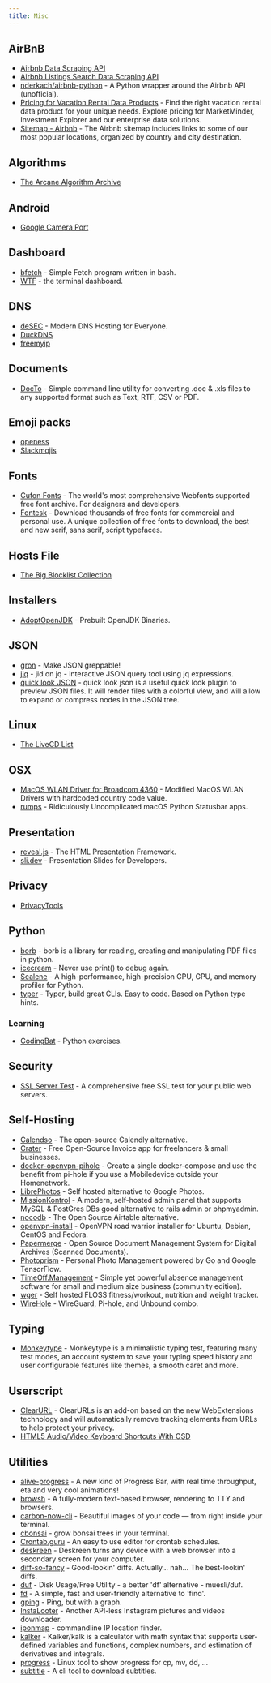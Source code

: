 ```yaml
---
title: Misc
---
```


## AirBnB
- [Airbnb Data Scraping API](https://www.airbnb.com/sitemaps/v2)
- [Airbnb Listings Search Data Scraping API](https://www.airbnb.com/sitemaps/v2)
- [nderkach/airbnb-python](https://www.airbnb.com/sitemaps/v2) - A Python wrapper around the Airbnb API (unofficial).
- [Pricing for Vacation Rental Data Products](https://www.airbnb.com/sitemaps/v2) - Find the right vacation rental data product for your unique needs. Explore pricing for MarketMinder, Investment Explorer and our enterprise data solutions.
- [Sitemap - Airbnb](https://www.airbnb.com/sitemaps/v2) - The Airbnb sitemap includes links to some of our most popular locations, organized by country and city destination.

## Algorithms
- [The Arcane Algorithm Archive](https://www.algorithm-archive.org)

## Android
- [Google Camera Port](https://www.celsoazevedo.com/files/android/google-camera/)

## Dashboard
- [bfetch](https://gitlab.com/nautilor/bfetch) - Simple Fetch program written in bash.
- [WTF](https://wtfutil.com) - the terminal dashboard.

## DNS
- [deSEC](https://desec.io) - Modern DNS Hosting for Everyone.
- [DuckDNS](https://www.duckdns.org)
- [freemyip](https://www.freemyip.com)

## Documents
- [DocTo](https://github.com/tobya/DocTo) - Simple command line utility for converting .doc & .xls files to any supported format such as Text, RTF, CSV or PDF.

## Emoji packs
- [openess](https://emoji.openess.dev)
- [Slackmojis](https://slackmojis.com)

## Fonts
- [Cufon Fonts](https://www.cufonfonts.com/) - The world's most comprehensive Webfonts supported free font archive. For designers and developers.
- [Fontesk](https://fontesk.com/) - Download thousands of free fonts for commercial and personal use. A unique collection of free fonts to download, the best and new serif, sans serif, script typefaces.

## Hosts File
- [The Big Blocklist Collection](https://firebog.net)

## Installers
- [AdoptOpenJDK](https://adoptopenjdk.net) - Prebuilt OpenJDK Binaries.

## JSON
- [gron](https://github.com/tomnomnom/gron) - Make JSON greppable!
- [jiq](https://github.com/fiatjaf/jiq) - jid on jq - interactive JSON query tool using jq expressions.
- [quick look JSON](http://www.sagtau.com/quicklookjson.html) - quick look json is a useful quick look plugin to preview JSON files. It will render files with a colorful view, and will allow to expand or compress nodes in the JSON tree.

## Linux
- [The LiveCD List](https://livecdlist.com)

## OSX
- [MacOS WLAN Driver for Broadcom 4360](https://github.com/alessandro893/MacOS-WLAN-Driver) - Modified MacOS WLAN Drivers with hardcoded country code value.
- [rumps](https://github.com/jaredks/rumps) - Ridiculously Uncomplicated macOS Python Statusbar apps.

## Presentation
- [reveal.js](https://revealjs.com) - The HTML Presentation Framework.
- [sli.dev](https://sli.dev) - Presentation Slides for Developers.

## Privacy
- [PrivacyTools](https://www.privacytools.io)

## Python
- [borb](https://github.com/jorisschellekens/borb) - borb is a library for reading, creating and manipulating PDF files in python.
- [icecream](https://github.com/gruns/icecream) - Never use print() to debug again.
- [Scalene](https://github.com/plasma-umass/scalene) - A high-performance, high-precision CPU, GPU, and memory profiler for Python.
- [typer](https://github.com/tiangolo/typer) - Typer, build great CLIs. Easy to code. Based on Python type hints.

### Learning
- [CodingBat](https://codingbat.com/python) - Python exercises.


## Security
- [SSL Server Test](https://www.ssllabs.com/ssltest/) - A comprehensive free SSL test for your public web servers.

## Self-Hosting
- [Calendso](https://calendso.com) - The open-source Calendly alternative.
- [Crater](https://craterapp.com) - Free Open-Source Invoice app for freelancers & small businesses.
- [docker-openvpn-pihole](https://github.com/mr-bolle/docker-openvpn-pihole) - Create a single docker-compose and use the benefit from pi-hole if you use a Mobiledevice outside your Homenetwork.
- [LibrePhotos](https://github.com/LibrePhotos/librephotos) - Self hosted alternative to Google Photos.
- [MissionKontrol](https://github.com/Mission-Kontrol/MissionKontrol) - A modern, self-hosted admin panel that supports MySQL & PostGres DBs good alternative to rails admin or phpmyadmin.
- [nocodb](https://github.com/nocodb/nocodb) - The Open Source Airtable alternative.
- [openvpn-install](https://github.com/Nyr/openvpn-install) - OpenVPN road warrior installer for Ubuntu, Debian, CentOS and Fedora.
- [Papermerge](https://github.com/ciur/papermerge) - Open Source Document Management System for Digital Archives (Scanned Documents).
- [Photoprism](https://github.com/photoprism/photoprism) - Personal Photo Management powered by Go and Google TensorFlow.
- [TimeOff.Management](https://github.com/timeoff-management/timeoff-management-application) - Simple yet powerful absence management software for small and medium size business (community edition).
- [wger](https://github.com/wger-project/docker) - Self hosted FLOSS fitness/workout, nutrition and weight tracker.
- [WireHole](https://github.com/IAmStoxe/wirehole) - WireGuard, Pi-hole, and Unbound combo.

## Typing
- [Monkeytype](https://monkeytype.com) - Monkeytype is a minimalistic typing test, featuring many test modes, an account system to save your typing speed history and user configurable features like themes, a smooth caret and more.


## Userscript
- [ClearURL](https://github.com/ClearURLs/Addon/) - ClearURLs is an add-on based on the new WebExtensions technology and will automatically remove tracking elements from URLs to help protect your privacy.
- [HTML5 Audio/Video Keyboard Shortcuts With OSD](https://greasyfork.org/en/scripts/390508-html5-audio-video-keyboard-shortcuts-with-osd)

## Utilities
- [alive-progress](https://github.com/rsalmei/alive-progress) - A new kind of Progress Bar, with real time throughput, eta and very cool animations!
- [browsh](https://github.com/browsh-org/browsh) - A fully-modern text-based browser, rendering to TTY and browsers.
- [carbon-now-cli](https://github.com/mixn/carbon-now-cli) - Beautiful images of your code — from right inside your terminal.
- [cbonsai](https://gitlab.com/jallbrit/cbonsai) - grow bonsai trees in your terminal.
- [Crontab.guru](https://crontab.guru/) - An easy to use editor for crontab schedules.
- [deskreen](https://github.com/pavlobu/deskreen) - Deskreen turns any device with a web browser into a secondary screen for your computer.
- [diff-so-fancy](https://github.com/so-fancy/diff-so-fancy) - Good-lookin' diffs. Actually… nah… The best-lookin' diffs.
- [duf](https://github.com/muesli/duf) - Disk Usage/Free Utility - a better 'df' alternative - muesli/duf.
- [fd](https://github.com/sharkdp/fd) - A simple, fast and user-friendly alternative to 'find'.
- [gping](https://github.com/orf/gping) - Ping, but with a graph.
- [InstaLooter](https://github.com/althonos/InstaLooter) - Another API-less Instagram pictures and videos downloader.
- [iponmap](https://github.com/nogizhopaboroda/iponmap) - commandline IP location finder.
- [kalker](https://github.com/PaddiM8/kalker) - Kalker/kalk is a calculator with math syntax that supports user-defined variables and functions, complex numbers, and estimation of derivatives and integrals.
- [progress](https://github.com/Xfennec/progress) - Linux tool to show progress for cp, mv, dd, ...
- [subtitle](https://github.com/ihciah/subtitle) - A cli tool to download subtitles.
